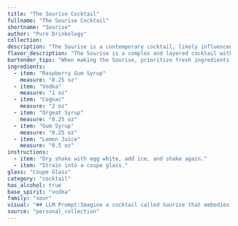 ```yaml
---
title: "The Sourise Cocktail"
fullname: "The Sourise Cocktail"
shortname: "Sourise"
author: "Pure Drinkology"
collection:
description: "The Sourise is a contemporary cocktail, likely influenced by the Sour family, which features citrus and a spirit base.  Its use of raspberry gum syrup and orgeat suggests a modern twist on classic sour flavors.  Exact origins are unknown, but the combination points to a recent, creative invention. "
flavor_description: "The Sourise is a complex and layered cocktail with a vibrant, tart sweetness. The raspberry gum syrup provides a bright fruitiness that dances with the floral notes of the orgeat. The vodka and cognac contribute a smooth, warming backbone, balanced by the tartness of the lemon juice. The gum syrup adds a subtle, textural richness. The result is a well-rounded cocktail that's both refreshing and sophisticated. "
bartender_tips: "When making the Sourise, prioritize fresh ingredients. Use a good quality cognac for depth and raspberry gum syrup for sweetness.  Don't be afraid to adjust the lemon juice to your liking. Shake vigorously with ice to chill and emulsify the flavors. Double-strain to remove any ice shards or gum syrup chunks. Finally, garnish with a lemon twist for a refreshing touch. "
ingredients:
  - item: "Raspberry Gum Syrup"
    measure: "0.25 oz"
  - item: "Vodka"
    measure: "1 oz"
  - item: "Cognac"
    measure: "2 oz"
  - item: "Orgeat Syrup"
    measure: "0.25 oz"
  - item: "Gum Syrup"
    measure: "0.25 oz"
  - item: "Lemon Juice"
    measure: "0.5 oz"
instructions:
  - item: "Dry shake with egg white, add ice, and shake again."
  - item: "Strain into a coupe glass."
glass: "Coupe Glass"
category: "cocktail"
has_alcohol: true
base_spirit: "vodka"
family: "sour"
visual: "## LLM Prompt:Imagine a cocktail called Sourise that embodies the vibrant flavors of summer. It's a beautiful blend of bright pink raspberry gum syrup, smooth vodka, rich cognac, fragrant orgeat syrup, subtle gum syrup, and a touch of tart lemon juice. **Describe the appearance of this cocktail:*** **Color:** Is it a deep crimson, a vibrant pink, or a more subtle blush?* **Clarity:** Is it crystal clear, or does it have a slight haze?* **Texture:** Is it smooth and silky, or does it have a slight viscosity?* **Garnish:** What, if any, garnishes would complement the flavors and enhance the visual appeal? **Focus on the details that evoke the essence of the cocktail's name, Sourise, which hints at a playful and sophisticated blend of flavors.** "
source: "personal_collection"
---
```


